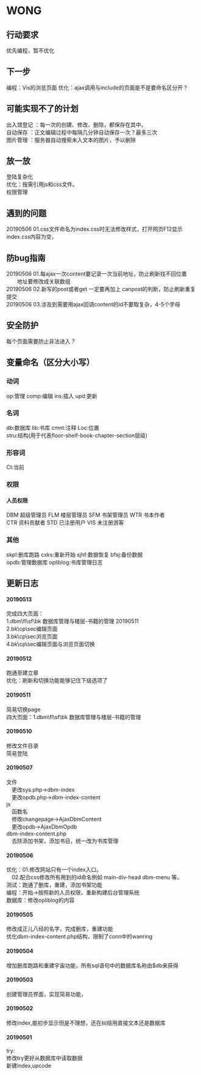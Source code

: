 # WONG
## 行动要求
优先编程，暂不优化  
## 下一步
编程：Vis的浏览页面
优化：ajax调用与include的页面是不是要命名区分开？  
## 可能实现不了的计划
出入馆登记 ：每一次的创建、修改、删除，都保存在其中。  
自动保存 ：正文编辑过程中每隔几分钟自动保存一次？最多三次  
图片管理 ：服务器自动搜索未入文本的图片，予以删除  
## 放一放
登陆复杂化  
优化：按需引用js和css文件。  
权限管理  
## 遇到的问题
20190506 01.css文件命名为index.css时无法修改样式，打开网页F12显示index.css内容为空，  
## 防bug指南
20190506 01.每ajax一次content要记录一次当前地址，防止刷新找不回位置  
&emsp;&emsp;地址要修改成关联数组  
20190506 02.新写的post或者get 一定要再加上 canpost的判断，防止刷新重复提交  
20190506 03.涉及到需要用ajax回调content的id不要取复杂，4-5个字母  
## 安全防护
每个页面需要防止非法进入？  
## 变量命名（区分大小写）
### 动词
op:管理 comp:编辑 ins:插入 upd:更新  
### 名词
db:数据库 lib:书库 cmnt:注释 Loc:位置  
stru:结构(用于代表floor-shelf-book-chapter-section层级)  
### 形容词
Ct:当前  
### 权限
#### 人员权限
DBM	超级管理员 FLM 楼层管理员 SFM 书架管理员 WTR 书本作者  
CTR 资料贡献者 STD 已注册用户 VIS 未注册游客  

### 其他
skpl:删库跑路 cxks:重新开始 sjhf:数据恢复 bfsj:备份数据  
opdb:管理数据库 opliblog:书库管理日志  
## 更新日志
#### 20190513
完成四大页面：  
1.dbm\fl\sf\bk 数据库管理与楼层-书籍的管理 20190511  
2.bk\cp\sec编辑页面  
3.bk\cp\sec浏览页面  
4.bk\cp\sec编辑页面与浏览页面切换  
#### 20190512
跑通至建立章  
优化：刷新和切换功能能够记住下级选项了  
#### 20190511
简易切换page  
四大页面：1.dbm\fl\sf\bk 数据库管理与楼层-书籍的管理  
#### 20190510
修改文件目录  
简易登陆  
#### 20190507
文件  
&emsp;更改sys.php->dbm-index  
&emsp;更改opdb.php->dbm-index-content  
js  
&emsp;函数名  
&emsp;修改changepage->AjaxDbmContent  
&emsp;更改opdb->AjaxDbmOpdb  
dbm-index-content.php  
&emsp;去除添加书架，添加书目，统一改为书库管理  
#### 20190506
优化：01.修改网站只有一个index入口。  
&emsp;02.配合css修改所有用到的id命名例如 main-div-head dbm-menu 等。  
测试：跑通了删库，重建，添加书架功能  
编程：开始->按照新的人员权限，重新构建后台管理系统  
数据库：修改opliblog的内容  
#### 20190505
修改成正儿八经的名字，完成删库，重建功能  
优化dbm-index-content.php结构，限制了conn中的wanring  
#### 20190504
增加删库跑路和重建宇宙功能，所有sql语句中的数据库名称由$db来获得  
#### 20190503
创建管理员界面，实现简易功能，  
#### 20190502
修改index,能初步显示但是不理想，还在纠结用直接文本还是数据库  
#### 20190501
try:  
修改try更好从数据库中读取数据  
新建index,upcode  